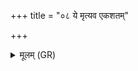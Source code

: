 +++
title = "०८ ये मृत्यव एकशतम्"

+++
<details><summary>मूलम् (GR)</summary>

ये मृत्यव एकशतं  
या नाष्ट्रातिजीव्या ।  
मुञ्चन्तु तस्मात् त्वा देवा  
अग्नेर् वैश्वानराद् अधि ॥
</details>